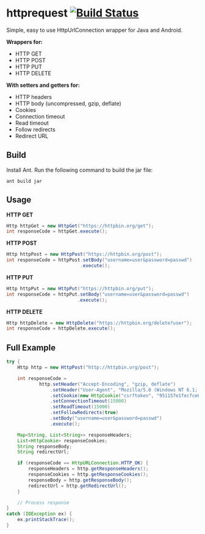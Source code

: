 # httprequest [![Build Status](https://travis-ci.org/zulhilmizainuddin/httprequest.svg?branch=master)](https://travis-ci.org/zulhilmizainuddin/httprequest)
Simple, easy to use HttpUrlConnection wrapper for Java and Android.

**Wrappers for:**
- HTTP GET
- HTTP POST
- HTTP PUT
- HTTP DELETE

**With setters and getters for:**
- HTTP headers
- HTTP body (uncompressed, gzip, deflate)
- Cookies
- Connection timeout
- Read timeout
- Follow redirects
- Redirect URL

## Build
Install Ant. Run the following command to build the jar file:

    ant build jar

## Usage
**HTTP GET**

```java
Http httpGet = new HttpGet("https://httpbin.org/get");
int responseCode = httpGet.execute();
```
    
**HTTP POST**

```java
Http httpPost = new HttpPost("https://httpbin.org/post");
int responseCode = httpPost.setBody("username=user&password=passwd")
                           .execute();
```
                            
**HTTP PUT**

```java
Http httpPut = new HttpPut("https://httpbin.org/put");
int responseCode = httpPut.setBody("username=user&password=passwd")
                          .execute();
```                          
  
**HTTP DELETE**

```java
Http httpDelete = new HttpDelete("https://httpbin.org/delete?user");
int responseCode = httpDelete.execute();
```
    
## Full Example

```java
try {
    Http http = new HttpPost("http://httpbin.org/post");

    int responseCode =
            http.setHeader("Accept-Encoding", "gzip, deflate")
                .setHeader("User-Agent", "Mozilla/5.0 (Windows NT 6.1; WOW64) AppleWebKit/537.36 (KHTML, like Gecko) Chrome/47.0.2526.111 Safari/537.36")
                .setCookie(new HttpCookie("csrftoken", "951157e1fecfce6d8f9f52587ee27f2a"))
                .setConnectionTimeout(15000)
                .setReadTimeout(15000)
                .setFollowRedirects(true)
                .setBody("username=user&password=passwd")
                .execute();

    Map<String, List<String>> responseHeaders;
    List<HttpCookie> responseCookies;
    String responseBody;
    String redirectUrl;

    if (responseCode == HttpURLConnection.HTTP_OK) {
        responseHeaders = http.getResponseHeaders();
        responseCookies = http.getResponseCookies();
        responseBody = http.getResponseBody();
        redirectUrl = http.getRedirectUrl();
    }

    // Process response
}
catch (IOException ex) {
    ex.printStackTrace();
}
```
